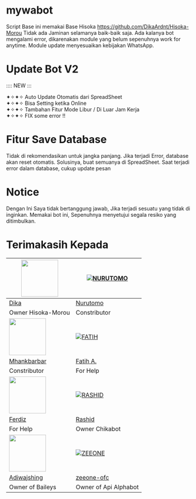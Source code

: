 # mywabot
Script Base ini memakai Base Hisoka https://github.com/DikaArdnt/Hisoka-Morou
Tidak ada Jaminan selamanya baik-baik saja.
Ada kalanya bot mengalami error, dikarenakan module yang belum sepenuhnya work for anytime.
Module update menyesuaikan kebijakan WhatsApp.

# Update Bot V2
:::: NEW :::

✦✧✦✧ Auto Update Otomatis dari SpreadSheet<br/>
✦✧✦✧ Bisa Setting ketika Online<br/>
✦✧✦✧ Tambahan Fitur Mode Libur / Di Luar Jam Kerja<br/>
✦✧✦✧ FIX some error !!


# Fitur Save Database
Tidak di rekomendasikan untuk jangka panjang.
Jika terjadi Error, database akan reset otomatis.
Solusinya, buat semuanya di SpreadSheet.
Saat terjadi error dalam database, cukup update pesan

# Notice
Dengan Ini Saya tidak bertanggung jawab, Jika terjadi sesuatu yang tidak di inginkan.
Memakai bot ini, Sepenuhnya menyetujui segala resiko yang ditimbulkan.

# Terimakasih Kepada
<a href="https://github.com/DikaArdnt"><img src="https://github.com/DikaArdnt.png?size=100" width="100" height="100"></a> | [![NURUTOMO](https://github.com/Nurutomo.png?size=100)](https://github.com/Nurutomo) 
---|---
[Dika](https://github.com/DikaArdnt)  | [Nurutomo](https://github.com/Nurutomo)
Owner Hisoka-Morou | Constributor |
<a href="https://github.com/MhankBarBar"><img src="https://github.com/MhankBarBar.png?size=100" width="100" height="100"></a> | [![FATIH](https://github.com/fatiharridho.png?size=100)](https://github.com/fatiharridho) 
[Mhankbarbar](https://github.com/MhankBarBar)  | [Fatih A.](https://github.com/fatiharridho)
Constributor | For Help |
<a href="https://github.com/FERDIZ-afk"><img src="https://github.com/FERDIZ-afk.png?size=100" width="100" height="100"></a> | [![RASHID](http://github.com/rashidsiregar28.png?size=100)](http://github.com/rashidsiregar28) 
[Ferdiz](https://github.com/FERDIZ-afk)  | [Rashid](https://github.com/rashidsiregar28)
For Help | Owner Chikabot |
<a href="https://github.com/adiwajshing"><img src="https://github.com/adiwajshing.png?size=100" width="100" height="100"></a> | [![ZEEONE](http://github.com/zeeone-ofc.png?size=100)](http://github.com/zeeone-ofc) 
[Adiwajshing](https://github.com/adiwajshing) | [zeeone-ofc](https://zeeone-ofc.github.io)
Owner of Baileys | Owner of Api Alphabot |

